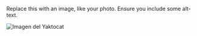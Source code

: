 Replace this with an image, like your photo. Ensure you include some alt-text.

![Imagen del Yaktocat](https://octodex.github.com/images/yaktocat.png)


